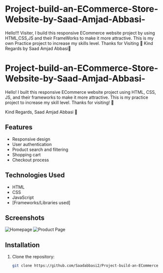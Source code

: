 # Project-build-an-ECommerce-Store-Website-by-Saad-Amjad-Abbasi-
Hello!!! Visiter, I build this responsive ECommerce website project by using HTML,CSS,JS and their FrameWorks to make it more attractive.
This is my own Practice project to increase my skills level.
  Thanks for Visiting 💫
  Kind Regards by Saad Amjad Abbasi💞

# Project-build-an-ECommerce-Store-Website-by-Saad-Amjad-Abbasi-

Hello! I built this responsive ECommerce website project using HTML, CSS, JS, and their frameworks to make it more attractive. This is my practice project to increase my skill level. Thanks for visiting! 💫

Kind Regards,
Saad Amjad Abbasi 💞

## Features

- Responsive design
- User authentication
- Product search and filtering
- Shopping cart
- Checkout process

## Technologies Used

- HTML
- CSS
- JavaScript
- [Frameworks/Libraries used]

## Screenshots

![Homepage](path/to/screenshot.png)
![Product Page](path/to/screenshot.png)

## Installation

1. Clone the repository:
   ```sh
   git clone https://github.com/Saadabbasi2/Project-build-an-ECommerce-Store-Website-by-Saad-Amjad-Abbasi-.git
  

